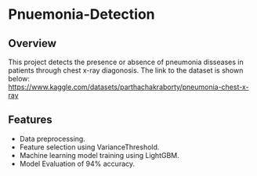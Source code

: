 # Pnuemonia-Detection
## Overview
This project detects the presence or absence of pneumonia disseases in patients through chest x-ray diagonosis. The link to the dataset is shown below: <br>
https://www.kaggle.com/datasets/parthachakraborty/pneumonia-chest-x-ray

## Features
- Data preprocessing.
- Feature selection using VarianceThreshold.
- Machine learning model training using LightGBM.
- Model Evaluation of 94% accuracy.
